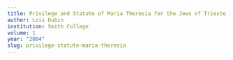 ```yaml
---
title: Privilege and Statute of Maria Theresia for the Jews of Trieste (1771)
author: Lois Dubin
institution: Smith College
volume: 1
year: "2004"
slug: privilege-statute-maria-theresia
---
```

